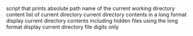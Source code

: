 script that prints absolute path name of the current working directory
content list of current directory
current directory contents in a long format
display current directory contents including hidden files using the long format
display current directory file digits only
